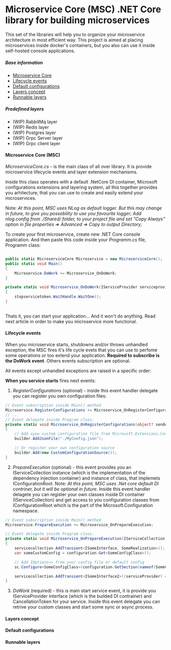 # Microservice Core (MSC) .NET Core library for building microservices

This set of the libraries will help you to organize your microservice architecture in most efficient way. 
This project is aimed at placing microservices inside docker's containers, but you also can use it inside self-hosted console applications.

##### Base information
* [Microservice Core](#microservicecore)
* [Lifecycle events](#lifecycle)
* [Default configurations](#configurations)
* [Layers concept](#layersconcept)
* [Runnable layers](#runnablelayers)
##### Predefined layers
* (WIP) RabbitMq layer 
* (WIP) Redis layer 
* (WIP) Postgres layer 
* (WIP) Grpc Server layer 
* (WIP) Grpc client layer 

#### <a name="microservicecore"></a> Microservice Core (MSC)

*MicroserviceCore.cs* - is the main class of all over library. It is provide microservice lifecycle events and layer extension mechanisms. 

Inside this class operates with a default .NetCore DI container, Microsoft configurations extensions and layering system,  all this together provides you arhitecture, that you can use to create and easily extend your microservices.

Note: *At this point, MSC uses NLog as default logger. But this may change in future, to give you possebility to use you favourite logger; Add nlog.config from ./Shared/ folder, to your project file and set "Copy Always" option in file properties => Advanced => Copy to output Directory;*

To create your first microservice, create new .NET Core console application. And then paste this code inside your *Programm.cs* file, Programm class:

```csharp

public static MicroserviceCore Microservice = new MicroserviceCore();
public static void Main()
{
    Microservice.DoWork += Microservice_OnDoWork;
}

private static void Microservice_OnDoWork(IServiceProvider serviceprovider, CancellationToken stopservicetoken)
{
    stopservicetoken.WaitHandle.WaitOne();
}
   
```

Thats it, you can start your application... And it won't do anything. Read next article in order to make you microservice more functional.

#### <a name="lifecycle"></a> Lifecycle events

When you microservice starts, shutdowns and/or throws unhandled exception, the MSC fires it's life cycle evets that you can use to perfome some operations or too extend your application. **Required to subscribe is the DoWork event**. Others events subscription are optional.


All events except unhandled exceptions are raised in a specific order:

**When you service starts** fires next events:

1) *RegisterConfigurations* (optional) - inside this event handler delegate you can register you own configuration files:
```csharp
// Event subscription inside Main() method
Microservice.RegisterConfigurations += Microservice_OnRegisterConfigurations;
// ...
// Event delegate inside Program class.
private static void Microservice_OnRegisterConfigurations(object? sender, IConfigurationBuilder builder)
{
    // Add syou custom configuration file from Microsoft.Extensions.Configuration.Json or anoter default package
    builder.AddJsonFile("./MyConfig.json");

    // Or register your own configuration source
    builder.Add(new CustomConfigurationSource());
}
```

2) *PrepareExecution* (optional) - this event provides you an IServiceCollection instance (which is the implementation of the dependency injection container) and instance of class, that implemets IConfigurationRoot. 
   Note: *At this point, MSC uses .Net core default DI contriner, but it will be optional in future*.
   Inside this event handler delagete you can register your own classes inside DI container (IServiceCollection) and get access to you configuration classes from IConfigurationRoot which is the part of the Microsoft.Configuration namespace.

```csharp
// Event subscription inside Main() method
Microservice.PrepareExecution += Microservice_OnPrepareExecution;

// Event delegate inside Program class.
private static void Microservice_OnPrepareExecution(IServiceCollection servicecollection, IConfigurationRoot configurationRoot)
{
    servicecollection.AddTransient<ISomeInterface, SomeRealization>();
    var someCustomConfig = configuration.Get<SomeConfigClass>();

    // Add IOptions<> from your config file or default config
    sc.Configure<SomeConfigClass>(configuration.GetSection(nameof(SomeConfigClass)));

    servicecollection.AddTransient<ISomeInterface2>((serviceProvider) => new SomeClass(someCustomConfig));
}

```

3) *DoWork* (required) - this is main start service event, it is provide you IServiceProvider interface (which is the builded DI contrainer) and CancellationToken for your service. Inside this event delegate you can retrive your custom classes and start some sync or async process.
   
#### <a name="layersconcept"></a> Layers concept
  
#### <a name="configurations"></a> Default configurations

#### <a name="runnablelayers"></a> Runnable layers